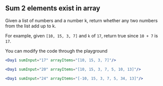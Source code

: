 ## Sum 2 elements exist in array

Given a list of numbers and a number k, return whether any two numbers from the list add up to k.

For example, given `[10, 15, 3, 7]` and `k` of `17`, return true since `10 + 7` is `17`.


You can modify the code through the playground

```jsx
<Day1 sumInput="17" arrayItems="[10, 15, 3, 7]"/>
```

```jsx
<Day1 sumInput="20" arrayItems="[10, 15, 3, 7, 5, 10, 13]"/>
```

```jsx
<Day1 sumInput="24" arrayItems="[-10, 15, 3, 7, 5, 34, 13]"/>
```
